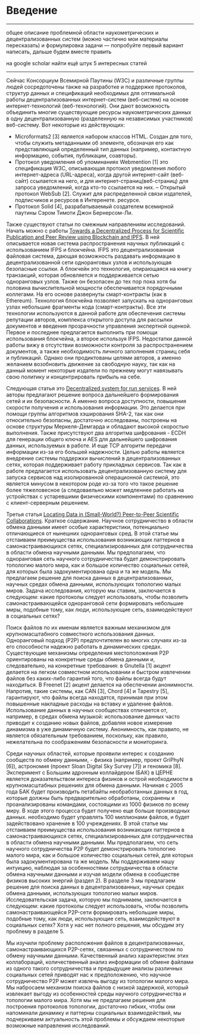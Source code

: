 # Введение 
___
общее описание проблемной области наукометрических и децентрализованных систем (можно частично мои материалы пересказать) и формулировка задачи — попробуйте первый вариант написать, дальше будем вместе править

на google scholar найти ещё штук 5 интересных статей
___
Сейчас Консорциум Всемирной Паутины (W3C) и различные группы людей сосредоточены также на разработке и поддержке протоколов, структур данных и спецификаций необходимых для оптимальной работы децентрализованных интернет-систем (веб-систем) на основе интернет-технологий (веб-технологий). Они дают возможность объединить многие существующие ресурсы наукометрических данных в одну децентрализованную (разделенную на независимых участников) веб-систему. Вот некоторые из действующих:
- Microformats2 [3] является набором классов HTML. Создан для того, чтобы служить метаданными об элементе, обозначая его как представляющий определенный тип данных (например, контактную информацию, события, публикации, соавторы). 
- Протокол уведомления об упоминаниях Webmention [1] это спецификация W3C, описывающая протокол уведомления любого интернет-адреса (URL-адреса), когда другой интернет-сайт (веб-сайт) ссылается на него, и для интернет-страниц(веб-страниц) для запроса уведомлений, когда кто-то ссылается на них.
– Открытый протокол WebSub [2]. Служит для распределенной связи издателей, подписчиков и ресурсов в Интеренете.
ресурсе.
- Протокол Solid [4], разрабатываемый создателем всемирной паутины Сэром Тимоти Джон Бернерсом-Ли.

Также существуют статьи по смежным направлениям исследований. Начать можно с работы [Towards a Decentralized Process for Scientific Publication and Peer Review using Blockchain and IPFS](http://128.171.57.22/bitstream/10125/59901/0461.pdf). В ней описывается новая система распространения научных публикаций с использованием IFPS и блокчейна. IFPS это децентрализованная файловая система, дающая возможность раздавать информацию в децентрализованной сети одноранговых узлов и использующая безопасные ссылки. А блокчейн это технология, опирающаяся на книгу транзакций, которая обновляется и поддерживается сетью одноранговых узлов. Также он безопасен до тех пор пока хотя бы половина вычислительной мощности обеспечивается порядочными коллегами. На его основе развернуты смарт-контракты (как в Ethereum). Технология блокчейна позволяет запускать на одноранговых узлах небольшие фрагменты кода (смарт-контракты). Все эти технологии используются в данной работе для обеспечения системы репутации авторов, комплекса открытого доступа для рассылки документов и введения прозрачности управления экспертной оценкой. Первое и последнее предлагается выполнить при помощи использования блокчейна, а второе используя IFPS. Недостатки данной работы вижу в отсутствии возможности контроля за распространением документов, а также необходимость личного заполнения страниц себя и публикаций. Однако они продиктованы целями авторов, а именно желанием возобновить движение за свободную науку, так как на данный момент некоторые издатели по прежнему могут навязывать свою политику и концентрировать прибыль на себе.

Следующая статья это [Decentralized system for run services](http://ceur-ws.org/Vol-2353/paper68.pdf). В ней авторы предлагают решение вопроса дальнейшего формирования сетей и их безопасности. А именно вопроса доступности, повышения скорости получения и использования информации. Это делается при помощи группы алгоритмов хэширования SHA-2, так как они относительно безопасны, достаточно исследованы, построены на основе структуры Меркеля-Демгарда и обладают высокой скоростью выполнения. Также присутствуют два алгоритма шифрования - ECDH для генерации общего ключа и AES для дальнейшего шифрования данных, используемых в работе. И еще TCP алгоритм передачи информации из-за его большей надежности. Целью работы является внедрение системы поддержки вычислений в децентрализованных сетях, которая поддерживает работу прикладных сервисов. Так как в работе предлагается использовать децентрализованную систему для запуска сервисов над изолированной операционной системой, это является минусом в некотором роде из-за того что такое решение более тяжеловесное (а следоваельно может медленнее работать на устройствах с устаревшими физическими компонентами) по сравнению с клиент-серверным решением.

Третья статья [Locating Data in (Small-World?) Peer-to-Peer Scientific
Collaborations](https://arxiv.org/pdf/cs/0209031.pdf).
Краткое содержание.
Научное сотрудничество в области обмена данными имеет особые характеристики, потенциально отличающиеся от нынешних одноранговых сред. В этой статье мы отстаиваем преимущества использования возникающих паттернов в самонастраивающихся сетях, специализированных для сотрудничества в области обмена научными данными. Мы предполагаем, что одноранговая сеть научного сотрудничества будет демонстрировать топологию малого мира, как и большое количество социальных сетей, для которых была задокументирована одна и та же модель. Мы предлагаем решение для поиска данных в децентрализованных, научных средах обмена данными, использующих топологию малых миров. Задача исследования, которую мы ставим, заключается в следующем: какие протоколы следует использовать, чтобы позволить самонастраивающейся одноранговой сети формировать небольшие миры, подобные тому, как люди, использующие сеть, взаимодействуют в социальных сетях?

Поиск файлов по их именам является важным механизмом для крупномасштабного совместного использования данных. Одноранговый подход (P2P) предпочтителен во многих случаях из-за его способности надежно работать в динамических средах. Существующие механизмы определения местоположения P2P ориентированы на конкретные среды обмена данными и, следовательно, на конкретные требования: в Gnutella [1] акцент делается на легком совместном использовании и быстром извлечении файлов без каких-либо гарантий того, что файлы всегда будут находиться. В Freenet [2] акцент делается на обеспечении анонимности. Напротив, такие системы, как CAN [3], Chord [4] и Tapestry [5], гарантируют, что файлы всегда находятся, принимая при этом повышенные накладные расходы на вставку и удаление файлов. Использование данных в научных сообществах отличается от, например, в средах обмена музыкой: использование данных часто приводит к созданию новых файлов, добавляя новое измерение динамизма в уже динамичную систему. Анонимность, как правило, не является обязательным требованием, поскольку, как правило, нежелательна по соображениям безопасности и мониторинга.


Среди научных областей, которые проявили интерес к созданию сообществ по обмену данными, - физика (например, проект GriPhyN [6]), астрономия (проект Sloan Digital Sky Survey [7]) и геномика [8]. Эксперимент с Большим адронным коллайдером (БАК) в ЦЕРНЕ является доказательством интереса физиков и острой необходимости в крупномасштабных решениях для обмена данными. Начиная с 2005 года БАК будет производить петабайты необработанных данных в год, которые должны быть предварительно обработаны, сохранены и проанализированы командами, состоящими из 1000 физиков по всему миру. В ходе этого процесса будет получено еще больше производных данных. необходимо будет управлять 100 миллионами файлов, и будет задействовано хранение в 100 учреждениях.
В этой статье мы отстаиваем преимущества использования возникающих паттернов в самонастраивающихся сетях, специализированных для сотрудничества в области обмена научными данными. Мы предполагаем, что сеть научного сотрудничества P2P будет демонстрировать топологию малого мира, как и большое количество социальных сетей, для которых была задокументирована та же модель.
Мы поддерживаем нашу интуицию, наблюдая за особенностями сотрудничества в области обмена научными данными и изучая модели обмена в сообществе физиков высоких энергий (раздел 2). В разделе 3 мы предлагаем решение для поиска данных в децентрализованных, научных средах обмена данными, использующих топологию малых миров. Исследовательская задача, которую мы поднимаем, заключается в следующем: какие протоколы следует использовать, чтобы позволить самонастраивающейся P2P-сети формировать небольшие миры, подобные тому, как люди, использующие сеть, взаимодействуют в социальных сетях? Хотя у нас нет полного решения, мы обсудим эту проблему в разделе 5.

Мы изучили проблему расположения файлов в децентрализованных, самонастраивающихся P2P-сетях, связанных с сотрудничеством по обмену научными данными. Качественный анализ характеристик этих коллабораций, количественный анализ информации об обмене файлами из одного такого сотрудничества и предыдущие анализы различных социальных сетей приводят нас к предположению, что научное сотрудничество P2P может извлечь выгоду из топологии малого мира. Мы набросаем механизм поиска файлов с низкой задержкой, который извлекает выгоду из особенностей среды научного сотрудничества и топологии малого мира. Хотя мы не предлагаем решения для построения протоколов топологии, достаточно гибких, чтобы они напоминали динамику и паттерны социальных взаимодействий, мы подчеркиваем актуальность этой проблемы и обсуждаем некоторые возможные направления исследований.
